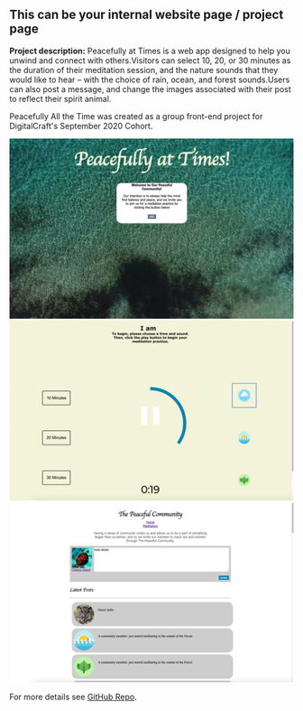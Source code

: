 ## This can be your internal website page / project page

**Project description:** Peacefully at Times is a web app designed to help you unwind and connect with others.Visitors can select 10, 20, or 30 minutes as the duration of their meditation session, and the nature sounds that they would like to hear – with the choice of rain, ocean, and forest sounds.Users can also post a message, and change the images associated with their post to reflect their spirit animal.

Peacefully All the Time was created as a group front-end project for DigitalCraft's September 2020 Cohort.


<img src="images/welcome.png?raw=true"/>

<img src="images/meditation.png?raw=true"/>


<img src="images/community.png?raw=true"/>



For more details see [GitHub Repo](https://https://github.com/kjdonoghue/Meditation-App/).
